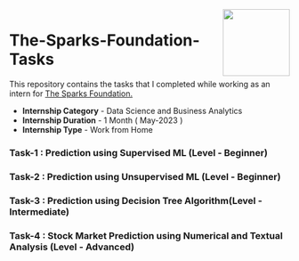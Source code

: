 <img align = right height = 120 width = 120 src = https://www.thesparksfoundationsingapore.org/images/logo_small.png>

# The-Sparks-Foundation-Tasks

This repository contains the tasks that I completed while working as an intern for [The Sparks Foundation.](https://www.thesparksfoundationsingapore.org/)

- **Internship Category** - Data Science and Business Analytics
- **Internship Duration** - 1 Month ( May-2023 )
- **Internship Type** - Work from Home


### Task-1 : Prediction using Supervised ML (Level - Beginner)

### Task-2 : Prediction using Unsupervised ML (Level - Beginner)

### Task-3 : Prediction using Decision Tree Algorithm(Level - Intermediate)

### Task-4 : Stock Market Prediction using Numerical and Textual Analysis (Level - Advanced)
